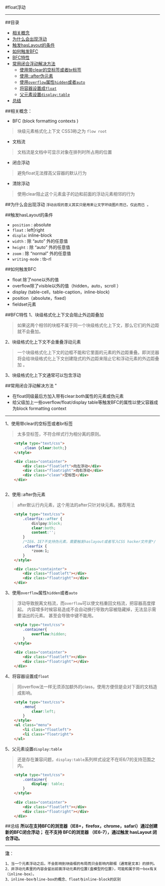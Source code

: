 #float浮动
<hr />

##目录
* [相关概念](#相关概念)
* [为什么会出现浮动](为什么会出现浮动)
* [触发hasLayout的条件](#触发hasLayout的条件)
* [如何触发BFC](#如何触发BFC)
* [BFC特性](#BFC特性)
* [常用闭合浮动解决方法](#常用闭合浮动解决方法)    
    * [使用带clear的空标签或者br标签](#使用带clear的空标签或者br标签)    
    * [使用::after伪元素](#使用after伪元素)
    * [使用`overflow`属性`hidden`或者`auto`](#使用overflow属性hidden或者auto)
    * [将容器设置成`float`](#将容器设置成float)
    * [父元素设置`display:table`](#父元素设置display:table)
* [总结](#总结)

##<a id="相关概念">相关概念</a>：

* BFC (block formatting contexts  )
> 块级元素格式化上下文  CSS3称之为 `flow root`
* 文档流   
>文档流是文档中可显示对象在排列时所占用的位置 
* 闭合浮动   
>避免float无法撑高父容器的默认行为
* 清除浮动   
>使用clear阻止这个元素盒子的边和前面的浮动元素相邻的行为

##<a id="为什么会出现浮动">为什么会出现浮动</a>
```浮动出现的意义其实只是用来让文字环绕图片而已，仅此而已 。```

##<a id="触发hasLayout的条件">触发hasLayout的条件</a>
* `position` : absolute
* `float` : left|right
* `displa`: inline-block
* `width` : 除 “auto” 外的任意值
* `height` : 除 “auto” 外的任意值 
* `zoom` : 除 “normal” 外的任意值 
* `writing-mode` : tb-rl

##<a id="如何触发BFC">如何触发BFC</a>
* float 除了none以外的值
* overflow除了visible以外的值（hidden，auto，scroll ）
* display (table-cell，table-caption，inline-block)
* position（absolute，fixed）
* fieldset元素

##<a id="BFC特性">BFC特性</a>
1、块级格式化上下文会阻止外边距叠加
>如果这两个相邻的块框不属于同一个块级格式化上下文，那么它们的外边距就不会叠加。     

2、块级格式化上下文不会重叠浮动元素
>一个块级格式化上下文的边框不能和它里面的元素的外边距重叠。即浏览器将会给块级格式化上下文创建隐式的外边距来阻止它和浮动元素的外边距叠加 。

3、块级格式化上下文通常可以包含浮动

 
##<a id="常用闭合浮动解决方法">常用闭合浮动解决方法</a>
"
* 在float同级最后方加入带有clear:both属性的元素或伪元素    
* 给父级加上一些overflow/float/display table等触发BFC的属性以使父容器成为block formatting context     

<hr />

1、<a id="使用带clear的空标签或者br标签">使用带clear的空标签或者br标签</a>
>太多空标签，不符合样式行为相分离的原则。
```html
    <style type="text/css">
        .clean {clear:both;}
    </style>

    <div class="containter">
        <div class="floatleft">向左浮动</div>
        <div class="floatright">向右浮动</div>
        <div class="clean">空标签</div>  
    </div>
     
```

2、<a id="使用after伪元素">使用::after伪元素</a>
>after默认行内元素，这个用法的after只针对块元素。推荐用法

```html
    <style type="text/css">
        .clearfix::after {
            dislpay:block;
            clear:both;
            content:'';
        }
        /*IE6、IE7不支持伪元素，需要触发haslayout或者写入CSS hacker文件里*/
        .clearfix {
            *zoom:1;
        }
    </style>

    <div class="containter">
        <div class="floatleft"></div>
        <div class="floatright"></div>
    </div>

```

3、<a id="使用overflow属性hidden或者auto">使用`overflow`属性`hidden`或者`auto`</a>
>浮动导致脱离文档流，而`overflow`可以使文档重回文档流，把容器高度撑起。
>内容增多时候容易造成不会自动换行导致内容被隐藏掉，无法显示需要溢出的元素。
>甚至会导致中键不能用。

```html
    <style type="text/css">
        .container{
            overflow:hidden;
        }
    </style>
        
    <div class="containter">
        <div class="floatleft"></div>
        <div class="floatright"></div>
    </div>
```

4、<a id="将容器设置成float">将容器设置成`float`</a>
>同overflow法一样无须添加额外的class，使用方便但是会对下面的文档造成影响。

```html
    <style type="text/css">
        .menu{
            clear:left;
        }
    </style>
    <ul class="menu">
        <li class="floatleft">
        <li class="floatright">
    </ul>
```
5、<a id="父元素设置display:table">父元素设置`display:table`</a>
>还是存在兼容问题，`display:table`系列样式设定不在IE6/7的支持范围之内。


```html
    <style type="text/css">
        .container{
            display: table;
        }
    </style>
        
    <div class="containter">
        <div class="floatleft"></div>
        <div class="floatright"></div>
    </div>
```

##<a id="总结" >总结</a>
**所以在支持BFC的浏览器（IE8+，firefox，chrome，safari）通过创建新的BFC闭合浮动；
在不支持 BFC的浏览器 （IE6-7），通过触发 hasLayout 闭合浮动。**
<hr />

<strong>注</strong>：  

    1、当一个元素浮动之后，不会影响到块级框的布局而只会影响内联框（通常是文本）的排列。
    2、非浮动元素里的内容会留出前面浮动元素的位置(盒模型的位置)，可能和属于同一box有关（inline-box）。
    3、inline-box与line-box的概念、float与inline-block的区别

